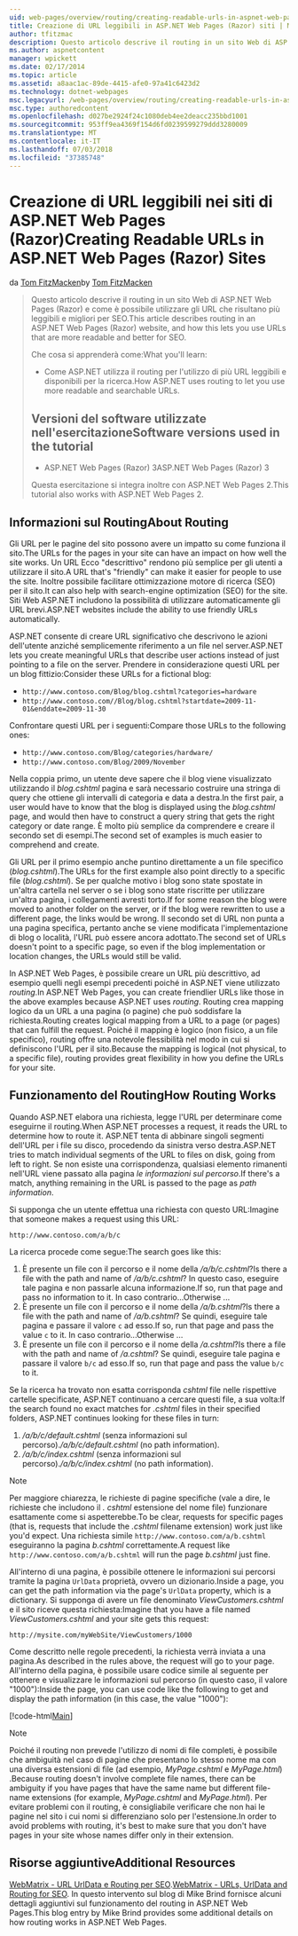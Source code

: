 ```yaml
---
uid: web-pages/overview/routing/creating-readable-urls-in-aspnet-web-pages-sites
title: Creazione di URL leggibili in ASP.NET Web Pages (Razor) siti | Microsoft Docs
author: tfitzmac
description: Questo articolo descrive il routing in un sito Web di ASP.NET Web Pages (Razor) e come è possibile utilizzare gli URL che risultano più leggibili e migliori per SEO. Che cosa si imposterà un...
ms.author: aspnetcontent
manager: wpickett
ms.date: 02/17/2014
ms.topic: article
ms.assetid: a8aac1ac-89de-4415-afe0-97a41c6423d2
ms.technology: dotnet-webpages
msc.legacyurl: /web-pages/overview/routing/creating-readable-urls-in-aspnet-web-pages-sites
msc.type: authoredcontent
ms.openlocfilehash: d027be2924f24c1080deb4ee2deacc235bbd1001
ms.sourcegitcommit: 953ff9ea4369f154d6fd0239599279ddd3280009
ms.translationtype: MT
ms.contentlocale: it-IT
ms.lasthandoff: 07/03/2018
ms.locfileid: "37385748"
---
```

<a name="creating-readable-urls-in-aspnet-web-pages-razor-sites"></a><span data-ttu-id="0e05e-104">Creazione di URL leggibili nei siti di ASP.NET Web Pages (Razor)</span><span class="sxs-lookup"><span data-stu-id="0e05e-104">Creating Readable URLs in ASP.NET Web Pages (Razor) Sites</span></span>
====================
<span data-ttu-id="0e05e-105">da [Tom FitzMacken](https://github.com/tfitzmac)</span><span class="sxs-lookup"><span data-stu-id="0e05e-105">by [Tom FitzMacken](https://github.com/tfitzmac)</span></span>

> <span data-ttu-id="0e05e-106">Questo articolo descrive il routing in un sito Web di ASP.NET Web Pages (Razor) e come è possibile utilizzare gli URL che risultano più leggibili e migliori per SEO.</span><span class="sxs-lookup"><span data-stu-id="0e05e-106">This article describes routing in an ASP.NET Web Pages (Razor) website, and how this lets you use URLs that are more readable and better for SEO.</span></span>
> 
> <span data-ttu-id="0e05e-107">Che cosa si apprenderà come:</span><span class="sxs-lookup"><span data-stu-id="0e05e-107">What you'll learn:</span></span>
> 
> - <span data-ttu-id="0e05e-108">Come ASP.NET utilizza il routing per l'utilizzo di più URL leggibili e disponibili per la ricerca.</span><span class="sxs-lookup"><span data-stu-id="0e05e-108">How ASP.NET uses routing to let you use more readable and searchable URLs.</span></span>
>   
> 
> ## <a name="software-versions-used-in-the-tutorial"></a><span data-ttu-id="0e05e-109">Versioni del software utilizzate nell'esercitazione</span><span class="sxs-lookup"><span data-stu-id="0e05e-109">Software versions used in the tutorial</span></span>
> 
> 
> - <span data-ttu-id="0e05e-110">ASP.NET Web Pages (Razor) 3</span><span class="sxs-lookup"><span data-stu-id="0e05e-110">ASP.NET Web Pages (Razor) 3</span></span>
>   
> 
> <span data-ttu-id="0e05e-111">Questa esercitazione si integra inoltre con ASP.NET Web Pages 2.</span><span class="sxs-lookup"><span data-stu-id="0e05e-111">This tutorial also works with ASP.NET Web Pages 2.</span></span>


## <a name="about-routing"></a><span data-ttu-id="0e05e-112">Informazioni sul Routing</span><span class="sxs-lookup"><span data-stu-id="0e05e-112">About Routing</span></span>

<span data-ttu-id="0e05e-113">Gli URL per le pagine del sito possono avere un impatto su come funziona il sito.</span><span class="sxs-lookup"><span data-stu-id="0e05e-113">The URLs for the pages in your site can have an impact on how well the site works.</span></span> <span data-ttu-id="0e05e-114">Un URL Ecco &quot;descrittivo&quot; rendono più semplice per gli utenti a utilizzare il sito.</span><span class="sxs-lookup"><span data-stu-id="0e05e-114">A URL that's &quot;friendly&quot; can make it easier for people to use the site.</span></span> <span data-ttu-id="0e05e-115">Inoltre possibile facilitare ottimizzazione motore di ricerca (SEO) per il sito.</span><span class="sxs-lookup"><span data-stu-id="0e05e-115">It can also help with search-engine optimization (SEO) for the site.</span></span> <span data-ttu-id="0e05e-116">Siti Web ASP.NET includono la possibilità di utilizzare automaticamente gli URL brevi.</span><span class="sxs-lookup"><span data-stu-id="0e05e-116">ASP.NET websites include the ability to use friendly URLs automatically.</span></span>

<span data-ttu-id="0e05e-117">ASP.NET consente di creare URL significativo che descrivono le azioni dell'utente anziché semplicemente riferimento a un file nel server.</span><span class="sxs-lookup"><span data-stu-id="0e05e-117">ASP.NET lets you create meaningful URLs that describe user actions instead of just pointing to a file on the server.</span></span> <span data-ttu-id="0e05e-118">Prendere in considerazione questi URL per un blog fittizio:</span><span class="sxs-lookup"><span data-stu-id="0e05e-118">Consider these URLs for a fictional blog:</span></span>

- `http://www.contoso.com/Blog/blog.cshtml?categories=hardware`
- `http://www.contoso.com//Blog/blog.cshtml?startdate=2009-11-01&enddate=2009-11-30`

<span data-ttu-id="0e05e-119">Confrontare questi URL per i seguenti:</span><span class="sxs-lookup"><span data-stu-id="0e05e-119">Compare those URLs to the following ones:</span></span>

- `http://www.contoso.com/Blog/categories/hardware/`
- `http://www.contoso.com/Blog/2009/November`

<span data-ttu-id="0e05e-120">Nella coppia primo, un utente deve sapere che il blog viene visualizzato utilizzando il *blog.cshtml* pagina e sarà necessario costruire una stringa di query che ottiene gli intervalli di categoria e data a destra.</span><span class="sxs-lookup"><span data-stu-id="0e05e-120">In the first pair, a user would have to know that the blog is displayed using the *blog.cshtml* page, and would then have to construct a query string that gets the right category or date range.</span></span> <span data-ttu-id="0e05e-121">È molto più semplice da comprendere e creare il secondo set di esempi.</span><span class="sxs-lookup"><span data-stu-id="0e05e-121">The second set of examples is much easier to comprehend and create.</span></span>

<span data-ttu-id="0e05e-122">Gli URL per il primo esempio anche puntino direttamente a un file specifico (*blog.cshtml*).</span><span class="sxs-lookup"><span data-stu-id="0e05e-122">The URLs for the first example also point directly to a specific file (*blog.cshtml*).</span></span> <span data-ttu-id="0e05e-123">Se per qualche motivo i blog sono state spostate in un'altra cartella nel server o se i blog sono state riscritte per utilizzare un'altra pagina, i collegamenti avresti torto.</span><span class="sxs-lookup"><span data-stu-id="0e05e-123">If for some reason the blog were moved to another folder on the server, or if the blog were rewritten to use a different page, the links would be wrong.</span></span> <span data-ttu-id="0e05e-124">Il secondo set di URL non punta a una pagina specifica, pertanto anche se viene modificata l'implementazione di blog o località, l'URL può essere ancora adottato.</span><span class="sxs-lookup"><span data-stu-id="0e05e-124">The second set of URLs doesn't point to a specific page, so even if the blog implementation or location changes, the URLs would still be valid.</span></span>

<span data-ttu-id="0e05e-125">In ASP.NET Web Pages, è possibile creare un URL più descrittivo, ad esempio quelli negli esempi precedenti poiché in ASP.NET viene utilizzato *routing*.</span><span class="sxs-lookup"><span data-stu-id="0e05e-125">In ASP.NET Web Pages, you can create friendlier URLs like those in the above examples because ASP.NET uses *routing*.</span></span> <span data-ttu-id="0e05e-126">Routing crea mapping logico da un URL a una pagina (o pagine) che può soddisfare la richiesta.</span><span class="sxs-lookup"><span data-stu-id="0e05e-126">Routing creates logical mapping from a URL to a page (or pages) that can fulfill the request.</span></span> <span data-ttu-id="0e05e-127">Poiché il mapping è logico (non fisico, a un file specifico), routing offre una notevole flessibilità nel modo in cui si definiscono l'URL per il sito.</span><span class="sxs-lookup"><span data-stu-id="0e05e-127">Because the mapping is logical (not physical, to a specific file), routing provides great flexibility in how you define the URLs for your site.</span></span>

## <a name="how-routing-works"></a><span data-ttu-id="0e05e-128">Funzionamento del Routing</span><span class="sxs-lookup"><span data-stu-id="0e05e-128">How Routing Works</span></span>

<span data-ttu-id="0e05e-129">Quando ASP.NET elabora una richiesta, legge l'URL per determinare come eseguirne il routing.</span><span class="sxs-lookup"><span data-stu-id="0e05e-129">When ASP.NET processes a request, it reads the URL to determine how to route it.</span></span> <span data-ttu-id="0e05e-130">ASP.NET tenta di abbinare singoli segmenti dell'URL per i file su disco, procedendo da sinistra verso destra.</span><span class="sxs-lookup"><span data-stu-id="0e05e-130">ASP.NET tries to match individual segments of the URL to files on disk, going from left to right.</span></span> <span data-ttu-id="0e05e-131">Se non esiste una corrispondenza, qualsiasi elemento rimanenti nell'URL viene passato alla pagina *le informazioni sul percorso*.</span><span class="sxs-lookup"><span data-stu-id="0e05e-131">If there's a match, anything remaining in the URL is passed to the page as *path information*.</span></span>

<span data-ttu-id="0e05e-132">Si supponga che un utente effettua una richiesta con questo URL:</span><span class="sxs-lookup"><span data-stu-id="0e05e-132">Imagine that someone makes a request using this URL:</span></span>

`http://www.contoso.com/a/b/c`

<span data-ttu-id="0e05e-133">La ricerca procede come segue:</span><span class="sxs-lookup"><span data-stu-id="0e05e-133">The search goes like this:</span></span>

1. <span data-ttu-id="0e05e-134">È presente un file con il percorso e il nome della */a/b/c.cshtml*?</span><span class="sxs-lookup"><span data-stu-id="0e05e-134">Is there a file with the path and name of */a/b/c.cshtml*?</span></span> <span data-ttu-id="0e05e-135">In questo caso, eseguire tale pagina e non passarle alcuna informazione.</span><span class="sxs-lookup"><span data-stu-id="0e05e-135">If so, run that page and pass no information to it.</span></span> <span data-ttu-id="0e05e-136">In caso contrario...</span><span class="sxs-lookup"><span data-stu-id="0e05e-136">Otherwise ...</span></span>
2. <span data-ttu-id="0e05e-137">È presente un file con il percorso e il nome della */a/b.cshtml*?</span><span class="sxs-lookup"><span data-stu-id="0e05e-137">Is there a file with the path and name of */a/b.cshtml*?</span></span> <span data-ttu-id="0e05e-138">Se quindi, eseguire tale pagina e passare il valore `c` ad esso.</span><span class="sxs-lookup"><span data-stu-id="0e05e-138">If so, run that page and pass the value `c` to it.</span></span> <span data-ttu-id="0e05e-139">In caso contrario...</span><span class="sxs-lookup"><span data-stu-id="0e05e-139">Otherwise …</span></span>
3. <span data-ttu-id="0e05e-140">È presente un file con il percorso e il nome della */a.cshtml*?</span><span class="sxs-lookup"><span data-stu-id="0e05e-140">Is there a file with the path and name of */a.cshtml*?</span></span> <span data-ttu-id="0e05e-141">Se quindi, eseguire tale pagina e passare il valore `b/c` ad esso.</span><span class="sxs-lookup"><span data-stu-id="0e05e-141">If so, run that page and pass the value `b/c` to it.</span></span>

<span data-ttu-id="0e05e-142">Se la ricerca ha trovato non esatta corrisponda *cshtml* file nelle rispettive cartelle specificate, ASP.NET continuano a cercare questi file, a sua volta:</span><span class="sxs-lookup"><span data-stu-id="0e05e-142">If the search found no exact matches for *.cshtml* files in their specified folders, ASP.NET continues looking for these files in turn:</span></span>

1. <span data-ttu-id="0e05e-143">*/a/b/c/default.cshtml* (senza informazioni sul percorso).</span><span class="sxs-lookup"><span data-stu-id="0e05e-143">*/a/b/c/default.cshtml* (no path information).</span></span>
2. <span data-ttu-id="0e05e-144">*/a/b/c/index.cshtml* (senza informazioni sul percorso).</span><span class="sxs-lookup"><span data-stu-id="0e05e-144">*/a/b/c/index.cshtml* (no path information).</span></span>

> [!NOTE]
> <span data-ttu-id="0e05e-145">Per maggiore chiarezza, le richieste di pagine specifiche (vale a dire, le richieste che includono il *. cshtml* estensione del nome file) funzionare esattamente come si aspetterebbe.</span><span class="sxs-lookup"><span data-stu-id="0e05e-145">To be clear, requests for specific pages (that is, requests that include the *.cshtml* filename extension) work just like you'd expect.</span></span> <span data-ttu-id="0e05e-146">Una richiesta simile `http://www.contoso.com/a/b.cshtml` eseguiranno la pagina *b.cshtml* correttamente.</span><span class="sxs-lookup"><span data-stu-id="0e05e-146">A request like `http://www.contoso.com/a/b.cshtml` will run the page *b.cshtml* just fine.</span></span>


<span data-ttu-id="0e05e-147">All'interno di una pagina, è possibile ottenere le informazioni sui percorsi tramite la pagina `UrlData` proprietà, ovvero un dizionario.</span><span class="sxs-lookup"><span data-stu-id="0e05e-147">Inside a page, you can get the path information via the page's `UrlData` property, which is a dictionary.</span></span> <span data-ttu-id="0e05e-148">Si supponga di avere un file denominato *ViewCustomers.cshtml* e il sito riceve questa richiesta:</span><span class="sxs-lookup"><span data-stu-id="0e05e-148">Imagine that you have a file named *ViewCustomers.cshtml* and your site gets this request:</span></span>

`http://mysite.com/myWebSite/ViewCustomers/1000`

<span data-ttu-id="0e05e-149">Come descritto nelle regole precedenti, la richiesta verrà inviata a una pagina.</span><span class="sxs-lookup"><span data-stu-id="0e05e-149">As described in the rules above, the request will go to your page.</span></span> <span data-ttu-id="0e05e-150">All'interno della pagina, è possibile usare codice simile al seguente per ottenere e visualizzare le informazioni sul percorso (in questo caso, il valore &quot;1000&quot;):</span><span class="sxs-lookup"><span data-stu-id="0e05e-150">Inside the page, you can use code like the following to get and display the path information (in this case, the value &quot;1000&quot;):</span></span>

[!code-html[Main](creating-readable-urls-in-aspnet-web-pages-sites/samples/sample1.html)]

> [!NOTE]
> <span data-ttu-id="0e05e-151">Poiché il routing non prevede l'utilizzo di nomi di file completi, è possibile che ambiguità nel caso di pagine che presentano lo stesso nome ma con una diversa estensioni di file (ad esempio, *MyPage.cshtml* e *MyPage.html*) .</span><span class="sxs-lookup"><span data-stu-id="0e05e-151">Because routing doesn't involve complete file names, there can be ambiguity if you have pages that have the same name but different file-name extensions (for example, *MyPage.cshtml* and *MyPage.html*).</span></span> <span data-ttu-id="0e05e-152">Per evitare problemi con il routing, è consigliabile verificare che non hai le pagine nel sito i cui nomi si differenziano solo per l'estensione.</span><span class="sxs-lookup"><span data-stu-id="0e05e-152">In order to avoid problems with routing, it's best to make sure that you don't have pages in your site whose names differ only in their extension.</span></span>


<a id="Additional_Resources"></a>
## <a name="additional-resources"></a><span data-ttu-id="0e05e-153">Risorse aggiuntive</span><span class="sxs-lookup"><span data-stu-id="0e05e-153">Additional Resources</span></span>

<span data-ttu-id="0e05e-154">[WebMatrix - URL UrlData e Routing per SEO](http://www.mikesdotnetting.com/Article/165/WebMatrix-URLs-UrlData-and-Routing-for-SEO).</span><span class="sxs-lookup"><span data-stu-id="0e05e-154">[WebMatrix - URLs, UrlData and Routing for SEO](http://www.mikesdotnetting.com/Article/165/WebMatrix-URLs-UrlData-and-Routing-for-SEO).</span></span> <span data-ttu-id="0e05e-155">In questo intervento sul blog di Mike Brind fornisce alcuni dettagli aggiuntivi sul funzionamento del routing in ASP.NET Web Pages.</span><span class="sxs-lookup"><span data-stu-id="0e05e-155">This blog entry by Mike Brind provides some additional details on how routing works in ASP.NET Web Pages.</span></span>
